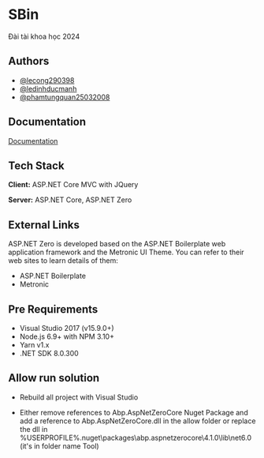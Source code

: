 # SBin
Đài tài khoa học 2024 

## Authors

- [@lecong290398](https://github.com/lecong290398)
- [@ledinhducmanh](https://github.com/ledinhducmanh)
- [@phamtungquan25032008](https://github.com/phamtungquan25032008)
## Documentation

[Documentation](https://docs.aspnetzero.com/en/aspnet-core-mvc/v13.1.0)

## Tech Stack

**Client:** ASP.NET Core MVC with JQuery

**Server:** ASP.NET Core, ASP.NET Zero  

## External Links
ASP.NET Zero is developed based on the ASP.NET Boilerplate web application framework and the Metronic UI Theme. You can refer to their web sites to learn details of them:

- ASP.NET Boilerplate
- Metronic


## Pre Requirements
- Visual Studio 2017 (v15.9.0+)
- Node.js 6.9+ with NPM 3.10+
- Yarn v1.x 
- .NET SDK 8.0.300


## Allow run solution

- Rebuild all project with Visual Studio 

- Either remove references to Abp.AspNetZeroCore Nuget Package and add a reference to Abp.AspNetZeroCore.dll in the allow folder or replace the dll in %USERPROFILE%\.nuget\packages\abp.aspnetzerocore\4.1.0\lib\net6.0 (it's in folder name Tool)




